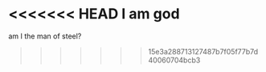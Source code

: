 <<<<<<< HEAD
I am god
=======
am I the man of steel?
>>>>>>> 15e3a288713127487b7f05f77b7d40060704bcb3

